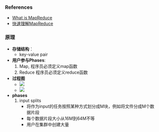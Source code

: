 
### References
* [What is MapReduce](https://www.guru99.com/introduction-to-mapreduce.html)
* [快速理解MapReduce](http://blog.csdn.net/suifeng3051/article/details/41651851)


### 原理
* **存储结构**： 
	* key-value pair
* **用户参与Phases**:
	1. Map, 程序员必须定义map函数
	2. Reduce 程序员必须定义reduce函数
* **过程图**
	* ![](https://cdn.guru99.com/images/Big_Data/061114_0930_Introductio1.png)
	* ![](https://i.stack.imgur.com/EH8tY.jpg)
* **phases**
	1. input splits
		* 将作为input的任务按照某种方式划分成M块，例如将文件分成M个数据片段
		* 每个数据片段大小从16M到64M不等
		* 用户在集群中创建大量
		
 
